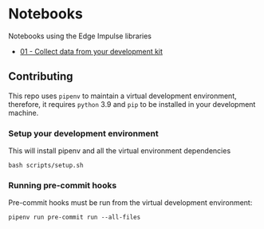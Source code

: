 # Notebooks

Notebooks using the Edge Impulse libraries

- [01 - Collect data from your development kit](./notebooks/01-collect-data-from-board.ipynb)

## Contributing

This repo uses `pipenv` to maintain a virtual development environment, therefore, it requires `python` 3.9 and `pip` to be installed in your development machine.

### Setup your development environment

This will install pipenv and all the virtual environment dependencies

```shell
bash scripts/setup.sh
```

### Running pre-commit hooks

Pre-commit hooks must be run from the virtual development environment:

```shell
pipenv run pre-commit run --all-files
```
